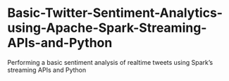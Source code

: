 # Basic-Twitter-Sentiment-Analytics-using-Apache-Spark-Streaming-APIs-and-Python
Performing a basic sentiment analysis of realtime tweets using Spark’s streaming APIs and Python
